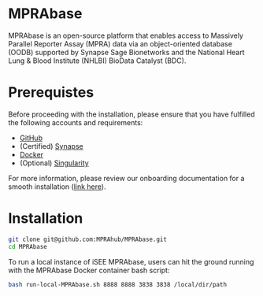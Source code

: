 # MPRAbase

MPRAbase is an open-source platform that enables access to Massively Parallel Reporter Assay (MPRA) data via an object-oriented database (OODB) supported by Synapse Sage Bionetworks and the National Heart Lung & Blood Institute (NHLBI) BioData Catalyst (BDC).

# Prerequistes 

Before proceeding with the installation, please ensure that you have fulfilled the following accounts and requirements:

- [GitHub](https://github.com/signup?ref_cta=Sign+up&ref_loc=header+logged+out&ref_page=%2F&source=header-home)
- (Certified) [Synapse](https://www.synapse.org/)
- [Docker](https://www.docker.com/)
- (Optional) [Singularity](https://cloud.sylabs.io/?_gl=1*zlt1gk*_ga*MTU1Mzg2OTQxNy4xNjg0MTkxMzM5*_ga_X710KLJKK6*MTY4NDE5MTMzOS4xLjEuMTY4NDE5MTM0Ni4wLjAuMA..&_ga=2.118074254.606116961.1684191339-1553869417.1684191339)

For more information, please review our onboarding documentation for a smooth installation ([link here](https://docs.google.com/document/d/1d23PDeozSP36U-4aWNFhE1knIbZ2HUiWTan9AsKQ-KY/edit?usp=sharing)).

# Installation

```bash
git clone git@github.com:MPRAhub/MPRAbase.git
cd MPRAbase
```
To run a local instance of iSEE MPRAbase, users can hit the ground running with the MPRAbase Docker container bash script: 

```bash
bash run-local-MPRAbase.sh 8888 8888 3838 3838 /local/dir/path
```

